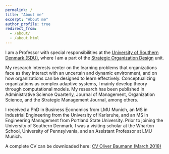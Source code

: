 ```yaml
---
permalink: /
title: "About me"
excerpt: "About me"
author_profile: true
redirect_from:
  - /about/
  - /about.html
---
```


I am a Professor with special responsibilities at the [University of Southern Denmark (SDU)](http://sdu.dk), where I am a part of the [Strategic Organization Design](http://www.sod-research.com) unit.

My research interests center on the learning problems that organizations face as they interact with an uncertain and dynamic environment, and on how organizations can be designed to learn effectively. Conceptualizing organizations as complex adaptive systems, I mainly develop theory through computational models. My research has been published in Administrative Science Quarterly, Journal of Management, Organization Science, and the Strategic Management Journal, among others.

I received a PhD in Business Economics from LMU Munich, an MS in Industrial Engineering from the University of Karlsruhe, and an MS in Engineering Management from Portland State University. Prior to joining the University of Southern Denmark, I was a visiting scholar at the Wharton School, University of Pennsylvania, and an Assistant Professor at LMU Munich.

A complete CV can be downloaded here: [CV Oliver Baumann (March 2018)](http://oliverbaumann.github.io/files/oliver_baumann_cv_mar2018.pdf)
